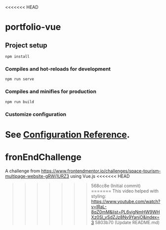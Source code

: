 <<<<<<< HEAD
# portfolio-vue

## Project setup
```
npm install
```

### Compiles and hot-reloads for development
```
npm run serve
```

### Compiles and minifies for production
```
npm run build
```

### Customize configuration
See [Configuration Reference](https://cli.vuejs.org/config/).
=======
# fronEndChallenge
A challenge from https://www.frontendmentor.io/challenges/space-tourism-multipage-website-gRWj1URZ3 using Vue.js 
<<<<<<< HEAD
>>>>>>> 568cc8e (Initial commit)
=======
This video helped with styling: https://www.youtube.com/watch?v=lRaL-8qZ0mM&list=PL6vigNmHW9WHXz0Sl_vSdZJz8Ny9YanjO&index=3
>>>>>>> 5803b70 (Update README.md)
